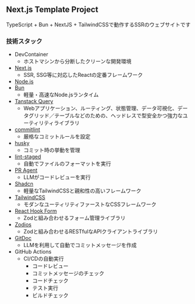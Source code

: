 ## Next.js Template Project

TypeScript + Bun + NextJS + TailwindCSSで動作するSSRのウェブサイトです

### 技術スタック

- DevContainer
  - ホストマシンから分断したクリーンな開発環境
- [Next.js](https://nextjs.org/)
  - SSR, SSG等に対応したReactの定番フレームワーク
- [Node.js](https://github.com/nodejs/node)
- [Bun](https://github.com/oven-sh/bun)
  - 軽量・高速なNode.jsランタイム
- [Tanstack Query](https://tanstack.com/)
  - Webアプリケーション、ルーティング、状態管理、データ可視化、データグリッド／テーブルなどのための、ヘッドレスで型安全かつ強力なユーティリティライブラリ
- [commitlint](https://github.com/conventional-changelog/commitlint)
  - 厳格なコミットルールを設定
- [husky](https://github.com/typicode/husky)
  - コミット時の挙動を管理
- [lint-staged](https://github.com/lint-staged/lint-staged)
  - 自動でファイルのフォーマットを実行
- [PR Agent](https://github.com/Codium-ai/pr-agent)
  - LLMがコードレビューを実行
- [Shadcn](https://ui.shadcn.com/)
  - 軽量なTailwindCSSと親和性の高いフレームワーク
- [TailwindCSS](https://tailwindcss.com/)
  - モダンなユーティリティファーストなCSSフレームワーク
- [React Hook Form](https://react-hook-form.com/)
  - Zodと組み合わせるフォーム管理ライブラリ
- [Zodios](https://www.zodios.org/)
  - Zodと組み合わせるRESTfulなAPIクライアントライブラリ
- [GitDoc](https://github.com/lostintangent/gitdoc)
  - LLMを利用して自動でコミットメッセージを作成
- GitHub Actions
  - CI/CDの自動実行
    - コードレビュー
    - コミットメッセージのチェック
    - コードチェック
    - テスト実行
    - ビルドチェック
